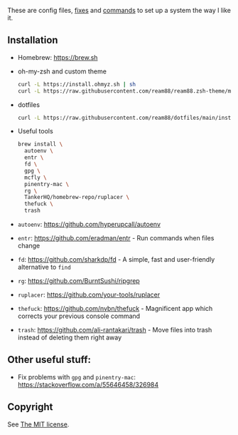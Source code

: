 These are config files, [fixes](Fixes.md) and [commands](Commands.md) to set up a system the way I like it.

## Installation

- Homebrew: https://brew.sh

- oh-my-zsh and custom theme

  ```sh
  curl -L https://install.ohmyz.sh | sh
  curl -L https://raw.githubusercontent.com/ream88/ream88.zsh-theme/master/ream88.zsh-theme > ~/.oh-my-zsh/themes/ream88.zsh-theme
  ```

- dotfiles

  ```sh
  curl -L https://raw.githubusercontent.com/ream88/dotfiles/main/install.sh | sh
  ```

- Useful tools

  ```sh
  brew install \
    autoenv \
    entr \
    fd \
    gpg \
    mcfly \
    pinentry-mac \
    rg \
    TankerHQ/homebrew-repo/ruplacer \
    thefuck \
    trash
  ```

- `autoenv`: https://github.com/hyperupcall/autoenv
- `entr`: https://github.com/eradman/entr - Run commands when files change
- `fd`: https://github.com/sharkdp/fd - A simple, fast and user-friendly alternative to `find`
- `rg`: https://github.com/BurntSushi/ripgrep
- `ruplacer`: https://github.com/your-tools/ruplacer
- `thefuck`: https://github.com/nvbn/thefuck - Magnificent app which corrects your previous console command
- `trash`: https://github.com/ali-rantakari/trash - Move files into trash instead of deleting them right away

## Other useful stuff:

- Fix problems with `gpg` and `pinentry-mac`: https://stackoverflow.com/a/55646458/326984

## Copyright

See [The MIT license](LICENSE).
